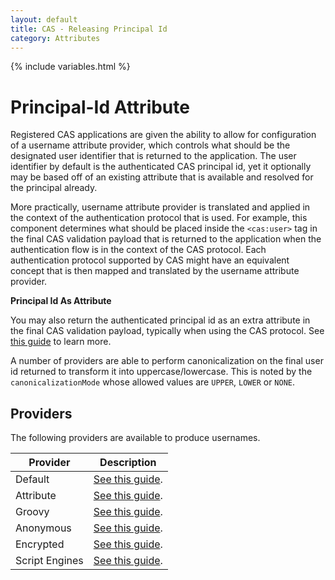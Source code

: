 ```yaml
---
layout: default
title: CAS - Releasing Principal Id
category: Attributes
---
```


{% include variables.html %}

# Principal-Id Attribute

Registered CAS applications are given the ability to allow for configuration of a username attribute provider, which controls what should be the designated 
user identifier that is returned to the application. The user identifier by default is the authenticated CAS principal id, yet it optionally may be based 
off of an existing attribute that is available and resolved for the principal already. 

More practically, username attribute provider is translated and applied in the context of the authentication protocol that is used. For example, this 
component determines what should be placed inside the `<cas:user>` tag in the final CAS validation payload that is returned to the 
application when the authentication flow is in the context of the CAS protocol. Each authentication protocol supported by CAS might have an equivalent
concept that is then mapped and translated by the username attribute provider.

<div class="alert alert-warning"><strong>Principal Id As Attribute</strong><p>You may also return the authenticated principal 
id as an extra attribute in the final CAS validation payload, typically when using the CAS protocol. See <a href="Attribute-Release-Policies.html">this 
guide</a> to learn more.</p></div>

A number of providers are able to perform canonicalization on the final user id returned to transform it
into uppercase/lowercase. This is noted by the `canonicalizationMode` whose allowed values are `UPPER`, `LOWER` or `NONE`.
          
## Providers 

The following providers are available to produce usernames.

| Provider       | Description                                                         |
|----------------|---------------------------------------------------------------------|
| Default        | [See this guide](Attribute-Release-PrincipalId-Default.html).       |
| Attribute      | [See this guide](Attribute-Release-PrincipalId-Attribute.html).     |
| Groovy         | [See this guide](Attribute-Release-PrincipalId-Groovy.html).        |
| Anonymous      | [See this guide](Attribute-Release-PrincipalId-Anonymous.html).     |
| Encrypted      | [See this guide](Attribute-Release-PrincipalId-Encrypted.html).     |
| Script Engines | [See this guide](Attribute-Release-PrincipalId-ScriptEngines.html). |
